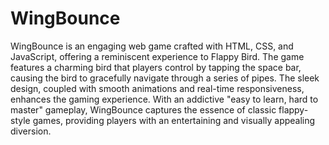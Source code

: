 # WingBounce

WingBounce is an engaging web game crafted with HTML, CSS, and JavaScript, offering a reminiscent experience to Flappy Bird. The game features a charming bird that players control by tapping the space bar, causing the bird to gracefully navigate through a series of pipes. The sleek design, coupled with smooth animations and real-time responsiveness, enhances the gaming experience. With an addictive "easy to learn, hard to master" gameplay, WingBounce captures the essence of classic flappy-style games, providing players with an entertaining and visually appealing diversion.
